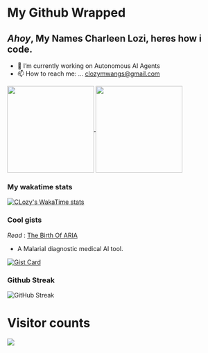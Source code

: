 # My Github Wrapped 

## _Ahoy_, My Names Charleen Lozi, heres how i code.


- 🔭 I’m currently working on Autonomous AI Agents
- 📫 How to reach me: ... clozymwangs@gmail.com 


<a href="https://github.com/clozy/github-readme-stats">
  <img height=200 align="center" src="https://github-readme-stats.vercel.app/api?username=clozy&layout=compact" />
</a>
<a href="https://github.com/clozy/convoychat">
  <img height=200 align="center" src="https://github-readme-stats.vercel.app/api/top-langs?username=clozy&layout=compact&langs_count=8&card_width=320" />
</a>


### My wakatime stats

[![CLozy's WakaTime stats](https://github-readme-stats.vercel.app/api/wakatime?username=CLozy&layout=compact)](https://github.com/anuraghazra/github-readme-stats)




### Cool gists

_Read_ :  [The Birth Of ARIA](https://medium.com/@clozymwangs/birth-of-aria-94aa9602b7df)

- A Malarial diagnostic medical AI tool.

[![Gist Card](https://github-readme-stats.vercel.app/api/gist?id=0f48bdd5957d385b69fe92d7ed212278)](https://gist.github.com/CLozy/b0f48bdd5957d385b69fe92d7ed212278/)

### Github Streak
![GitHub Streak](https://github-readme-streak-stats.herokuapp.com?user=clozy&theme=compact&date_format=j%20M%5B%20Y%5D&background=000000&border=7536B2&stroke=9243DD&ring=89502D&fire=FF9554&currStreakNum=D280FF&sideNums=BC52FF&currStreakLabel=64EAE2&sideLabels=48A8A2&dates=A42EE5)

# Visitor counts
![](https://komarev.com/ghpvc/?username=clozy&color=green)


